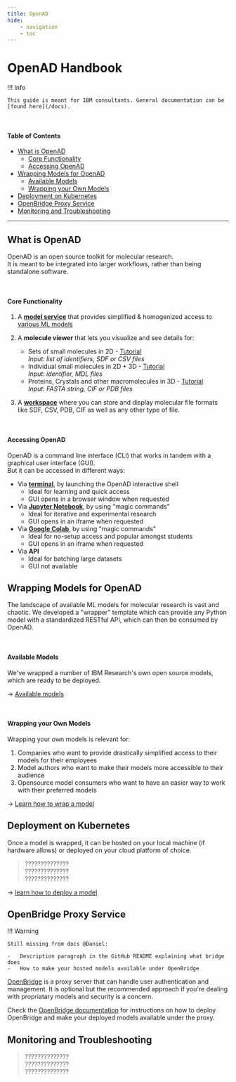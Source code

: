 ```yaml
---
title: OpenAD
hide:
    - navigation
    - toc
---
```


<!--
This is an unlisted page with instructions for IBM consultants on how to:
- set up OpenAD
- wrap a ML model
- deploy it on a Kubernetes cluster
- make it available via OpenBridge
- Monitor & troubleshoot
-->

# OpenAD Handbook <!-- omit in toc -->

!!! Info

    This guide is meant for IBM consultants. General documentation can be [found here](/docs).

<br>

#### Table of Contents <!-- omit in toc -->

-   [What is OpenAD](#what-is-openad)
    -   [Core Functionality](#core-functionality)
    -   [Accessing OpenAD](#accessing-openad)
-   [Wrapping Models for OpenAD](#wrapping-models-for-openad)
    -   [Available Models](#available-models)
    -   [Wrapping your Own Models](#wrapping-your-own-models)
-   [Deployment on Kubernetes](#deployment-on-kubernetes)
-   [OpenBridge Proxy Service](#openbridge-proxy-service)
-   [Monitoring and Troubleshooting](#monitoring-and-troubleshooting)

---

## What is OpenAD

OpenAD is an open source toolkit for molecular research.  
It is meant to be integrated into larger workflows, rather than being standalone software.

<br>

#### Core Functionality

1.  A [**model service**](/docs/model-service/) that provides simplified & homogenized access to [various ML models](/docs/model-service/available-models/)
1.  A **molecule viewer** that lets you visualize and see details for:

    -   Sets of small molecules in 2D - [Tutorial](/blog/2025/03/19/visualizing-molecules-in-jupyter-notebook-from-a-list-or-dataframe/)  
        _Input: list of identifiers, SDF or CSV files_
    -   Individual small molecules in 2D + 3D - [Tutorial](/blog/2025/03/17/how-to-visualize-a-molecule-in-jupyter-notebook/)  
        _Input: identifier, MDL files_
    -   Proteins, Crystals and other macromolecules in 3D - [Tutorial](/blog/2025/03/24/how-to-visualize-proteins-in-jupyter-notebook/)  
        _Input: FASTA string, CIF or PDB files_

1.  A [**workspace**](/docs/base-concepts/#workspaces) where you can store and display molecular file formats like SDF, CSV, PDB, CIF as well as any other type of file.

<br>

#### Accessing OpenAD

OpenAD is a command line interface (CLI) that works in tandem with a graphical user interface (GUI).  
But it can be accessed in different ways:

-   Via [**terminal**](/docs/getting-started/), by launching the OpenAD interactive shell
    -   Ideal for learning and quick access
    -   GUI opens in a browser window when requested
-   Via [**Jupyter Notebook**](/docs/getting-started/), by using "magic commands"
    -   Ideal for iterative and experimental research
    -   GUI opens in an iframe when requested
-   Via [**Google Colab**](https://colab.research.google.com/drive/13r9LojtJTLZ8MEO1KNqJAKTieWmEUJQM), by using "magic commands"
    -   Ideal for no-setup access and popular amongst students
    -   GUI opens in an iframe when requested
-   Via **API**
    -   Ideal for batching large datasets
    -   GUI not available

## Wrapping Models for OpenAD

The landscape of available ML models for molecular research is vast and chaotic. We developed a "wrapper" template which can provide any Python model with a standardized RESTful API, which can then be consumed by OpenAD.

<br>

#### Available Models

We've wrapped a number of IBM Research's own open source models, which are ready to be deployed.

&rarr; [Available models](/docs/model-service/available-models/)

<br>

#### Wrapping your Own Models

Wrapping your own models is relevant for:

1. Companies who want to provide drastically simplified access to their models for their employees
2. Model authors who want to make their models more accessible to their audience
3. Opensource model consumers who want to have an easier way to work with their preferred models

&rarr; [Learn how to wrap a model](https://github.com/acceleratedscience/openad_service_utils)

## Deployment on Kubernetes

Once a model is wrapped, it can be hosted on your local machine (if hardware allows) or deployed on your cloud platform of choice.

> ??????????????  
> ??????????????  
> ??????????????

&rarr; [learn how to deploy a model](/docs/model-service/deploying-models/)

## OpenBridge Proxy Service

!!! Warning

    Still missing from docs @Daniel:

    -   Description paragraph in the GitHub README explaining what bridge does
    -   How to make your hosted models available under OpenBridge

[OpenBridge](https://github.com/acceleratedscience/bridge) is a proxy server that can handle user authentication and management. It is optional but the recommended approach if you're dealing with propriatary models and security is a concern.

Check the [OpenBridge documentation](https://github.com/acceleratedscience/bridge/blob/main/doc/deployment.md) for instructions on how to deploy OpenBridge and make your deployed models available under the proxy.

## Monitoring and Troubleshooting

> ??????????????  
> ??????????????  
> ??????????????
